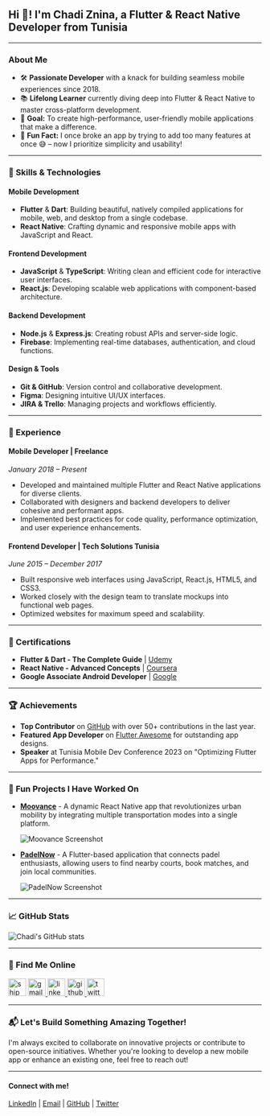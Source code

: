 <h2 align="left">Hi 👋! I'm Chadi Znina, a Flutter & React Native Developer from Tunisia</h2>

---

### About Me

- 🛠️ **Passionate Developer** with a knack for building seamless mobile experiences since 2018.
- 📚 **Lifelong Learner** currently diving deep into Flutter & React Native to master cross-platform development.
- 🎯 **Goal:** To create high-performance, user-friendly mobile applications that make a difference.
- 🎲 **Fun Fact:** I once broke an app by trying to add too many features at once 😅 – now I prioritize simplicity and usability!

---

### 🧰 Skills & Technologies

#### **Mobile Development**
- **Flutter** & **Dart**: Building beautiful, natively compiled applications for mobile, web, and desktop from a single codebase.
- **React Native**: Crafting dynamic and responsive mobile apps with JavaScript and React.

#### **Frontend Development**
- **JavaScript** & **TypeScript**: Writing clean and efficient code for interactive user interfaces.
- **React.js**: Developing scalable web applications with component-based architecture.

#### **Backend Development**
- **Node.js** & **Express.js**: Creating robust APIs and server-side logic.
- **Firebase**: Implementing real-time databases, authentication, and cloud functions.

#### **Design & Tools**
- **Git & GitHub**: Version control and collaborative development.
- **Figma**: Designing intuitive UI/UX interfaces.
- **JIRA & Trello**: Managing projects and workflows efficiently.

---

### 💼 Experience

#### **Mobile Developer | Freelance**
*January 2018 – Present*
- Developed and maintained multiple Flutter and React Native applications for diverse clients.
- Collaborated with designers and backend developers to deliver cohesive and performant apps.
- Implemented best practices for code quality, performance optimization, and user experience enhancements.

#### **Frontend Developer | Tech Solutions Tunisia**
*June 2015 – December 2017*
- Built responsive web interfaces using JavaScript, React.js, HTML5, and CSS3.
- Worked closely with the design team to translate mockups into functional web pages.
- Optimized websites for maximum speed and scalability.

---

### 📜 Certifications

- **Flutter & Dart - The Complete Guide** | [Udemy](https://www.udemy.com/)
- **React Native - Advanced Concepts** | [Coursera](https://www.coursera.org/)
- **Google Associate Android Developer** | [Google](https://developers.google.com/)

---

### 🏆 Achievements

- **Top Contributor** on [GitHub](https://github.com/chadi-znina) with over 50+ contributions in the last year.
- **Featured App Developer** on [Flutter Awesome](https://flutterawesome.com/) for outstanding app designs.
- **Speaker** at Tunisia Mobile Dev Conference 2023 on "Optimizing Flutter Apps for Performance."

---

### 🚀 Fun Projects I Have Worked On

- [**Moovance**](https://github.com/chadi-znina/moovance) - A dynamic React Native app that revolutionizes urban mobility by integrating multiple transportation modes into a single platform.
  
  ![Moovance Screenshot](https://via.placeholder.com/400x200.png?text=Moovance+App+Screenshot)

- [**PadelNow**](https://github.com/chadi-znina/padelnow) - A Flutter-based application that connects padel enthusiasts, allowing users to find nearby courts, book matches, and join local communities.
  
  ![PadelNow Screenshot](https://via.placeholder.com/400x200.png?text=PadelNow+App+Screenshot)

---

### 📈 GitHub Stats

![Chadi's GitHub stats](https://github-readme-stats.vercel.app/api?username=chadi-znina&show_icons=true&theme=radical)

---

### 🔗 Find Me Online

<p align="left">
  <img src="https://forthebadge.com/images/badges/fuck-it-ship-it.svg" height="35" alt="ship it badge" />
  
  <a href="mailto:chadiznina20@gmail.com">
    <img src="https://img.shields.io/static/v1?message=Gmail&logo=gmail&label=&color=D14836&logoColor=white&labelColor=&style=for-the-badge" height="35" alt="gmail logo" />
  </a>
  <a href="https://www.linkedin.com/in/chadi-znina" target="_blank">
    <img src="https://img.shields.io/static/v1?message=LinkedIn&logo=linkedin&label=&color=0077B5&logoColor=white&labelColor=&style=for-the-badge" height="35" alt="linkedin logo" />
  </a>
  <a href="https://github.com/chadi-znina" target="_blank">
    <img src="https://img.shields.io/static/v1?message=GitHub&logo=github&label=&color=181717&logoColor=white&labelColor=&style=for-the-badge" height="35" alt="github logo" />
  </a>
  <a href="https://twitter.com/chadiznina" target="_blank">
    <img src="https://img.shields.io/static/v1?message=Twitter&logo=twitter&label=&color=1DA1F2&logoColor=white&labelColor=&style=for-the-badge" height="35" alt="twitter logo" />
  </a>
</p>

---

### 📬 Let's Build Something Amazing Together!

I'm always excited to collaborate on innovative projects or contribute to open-source initiatives. Whether you're looking to develop a new mobile app or enhance an existing one, feel free to reach out!

---

<h4 align="left">Connect with me!</h4>
<p align="left">
  <a href="https://www.linkedin.com/in/chadi-znina" target="_blank">LinkedIn</a> | 
  <a href="mailto:chadiznina20@gmail.com">Email</a> | 
  <a href="https://github.com/chadi-znina" target="_blank">GitHub</a> | 
  <a href="https://twitter.com/chadiznina" target="_blank">Twitter</a>
</p>
